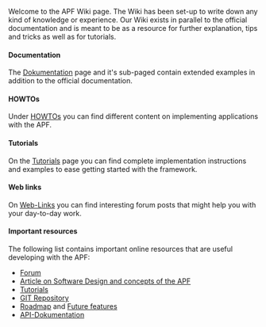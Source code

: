 Welcome to the APF Wiki page. The Wiki has been set-up to write down any
kind of knowledge or experience. Our Wiki exists in parallel to the
official documentation and is meant to be as a resource for further
explanation, tips and tricks as well as for tutorials.

#### Documentation

The [Dokumentation](/Dokumentation "wikilink") page and it's sub-paged
contain extended examples in addition to the official documentation.

#### HOWTOs

Under [HOWTOs](/HOWTOs "wikilink") you can find different content on
implementing applications with the APF.

#### Tutorials

On the [Tutorials](/Tutorials "wikilink") page you can find complete
implementation instructions and examples to ease getting started with
the framework.

#### Web links

On [Web-Links](/Web-Links "wikilink") you can find interesting forum
posts that might help you with your day-to-day work.

#### Important resources

The following list contains important online resources that are useful
developing with the APF:

-   [Forum](http://forum.adventure-php-framework.org)
-   [Article on Software Design and concepts of the
    APF](http://adventure-php-framework.org/Seite/100-Artikel)
-   [Tutorials](http://adventure-php-framework.org/Seite/071-Tutorials)
-   [GIT Repository](/GIT_Repository "wikilink")
-   [Roadmap](/Roadmap "wikilink") and [Future
    features](http://forum.adventure-php-framework.org/de/viewforum.php?f=10)
-   [API-Dokumentation](/API-Dokumentation "wikilink")

<languages />